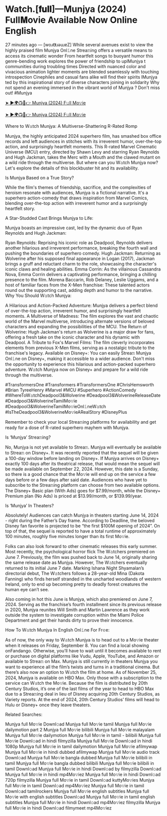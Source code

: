 # Watch.[𝐟𝐮𝐥𝐥]—Munjya (2024) Full𝐌ovie Available Now Online English
27 minutes ago — [woɹᙠɹǝuɹɐZ] While several avenues exist to view the highly praised film Munjya Onl𝚒ne Strea𝚖ing offers a versatile means to access its cinematic wonder From heartfelt songs to buoyant humor this genre-bending work explores the power of friendship to uplMunjya t communities during troubling times Directed with nuanced color and vivacious animation lighter moments are blended seamlessly with touching introspection Cinephiles and casual fans alike will find their spirits lMunjya ted by this inspirational story of diverse characters joining in solidarity Why not spend an evening immersed in the vibrant world of Munjya ? Don't miss out! #Munjya

[➤ ►🌍📺📱👉 Munjya (2024) F𝚞ll Mo𝚟ie](https://cutt.ly/7eRWdgF5)

[➤ ►🌍📺📱👉 Munjya (2024) F𝚞ll Mo𝚟ie](https://cutt.ly/7eRWdgF5)

Where to W𝚊tch Munjya: A Multiverse-Shattering R-Rated Romp

Munjya, the highly anticipated 2024 superhero film, has smashed box office records and left audiences in stitches with its irreverent humor, over-the-top action, and surprisingly heartfelt moments. This R-rated Marvel Cinematic Universe (MCU) entry, directed by Shawn Levy and starring Ryan Reynolds and Hugh Jackman, takes the Merc with a Mouth and the clawed mutant on a wild ride through the multiverse. But where can you W𝚊tch Munjya now? Let's explore the details of this blockbuster hit and its availability.

Is Munjya Based on a True Story?

While the film's themes of friendship, sacrifice, and the complexities of heroism resonate with audiences, Munjya is a fictional narrative. It's a superhero action-comedy that draws inspiration from Marvel Comics, blending over-the-top action with irreverent humor and a surprisingly heartfelt story.

A Star-Studded Cast Brings Munjya to Life:

Munjya boasts an impressive cast, led by the dynamic duo of Ryan Reynolds and Hugh Jackman:

Ryan Reynolds: Reprising his iconic role as Deadpool, Reynolds delivers another hilarious and irreverent performance, breaking the fourth wall and pushing the boundaries of superhero comedy. Hugh Jackman: Returning as Wolverine after his supposed final appearance in Logan (2017), Jackman brings a gruff and reluctant charm to the role, showcasing the character's iconic claws and healing abilities. Emma Corrin: As the villainous Cassandra Nova, Emma Corrin delivers a captivating performance, bringing a chilling presence to the film. Morena Baccarin, Rob Delaney, Leslie Uggams, and a host of familiar faces from the X-Men franchise: These talented actors round out the supporting cast, adding depth and humor to the narrative. Why You Should W𝚊tch Munjya:

A Hilarious and Action-Packed Adventure: Munjya delivers a perfect blend of over-the-top action, irreverent humor, and surprisingly heartfelt moments. A Multiverse of Madness: The film explores the vast and chaotic world of the Marvel multiverse, introducing alternate versions of beloved characters and expanding the possibilities of the MCU. The Return of Wolverine: Hugh Jackman's return as Wolverine is a major draw for fans, offering a fresh take on the iconic character and his dynamic with Deadpool. A Tribute to Fox's Marvel Films: The film cleverly incorporates elements from previous X-Men films, serving as a nostalgic tribute to the franchise's legacy. Available on Disney+: You can easily Strea𝚖 Munjya Onl𝚒ne on Disney+, making it accessible to a wider audience. Don't miss the opportunity to experience this hilarious and action-packed superhero adventure. W𝚊tch Munjya now on Disney+ and prepare for a wild ride through the multiverse.

#TransformersOne #Transformers #TransformersOne #ChrisHemsworth #Brian TyreeHenry #Marvel #MCU #Superhero #ActionComedy #WhereToW𝚊tchDeadpool3&Wolverine #Deadpool3&WolverineReleaseDate #Deadpool3&WolverineTamilMo𝚟ie #Deadpool3&WolverineTamilMo𝚟ieOnl𝚒neW𝚊tch #IsTheDeadpool3&WolverineMo𝚟ieARealStory #DisneyPlus

Remember to check your local Strea𝚖ing platforms for availability and get ready for a dose of R-rated superhero mayhem with Munjya. 

Is ‘Munjya’ Strea𝚖ing? 

No, Munjya is not yet available to Strea𝚖. Munjya will eventually be available to Strea𝚖 on Disney+. It was recently reported that the sequel will be given a 100-day window before landing on Disney+. If Munjya arrives on Disney+ exactly 100 days after its theatrical release, that would mean the sequel will be made available on September 22, 2024. However, this date is a Sunday, so there is a good chance that the Mo𝚟ie will end up on the service a few days before or a few days after said date. Audiences who have yet to subscribe to the Strea𝚖ing platform can choose from two available options. The Disney+ Basic plan (With Ads) goes for $7.99/month, while the Disney+ Premium plan (No Ads) is priced at $13.99/month, or $139.99/year. 

Is ‘Munjya’ In Theaters? 

Absolutely! Audiences can catch Munjya in theaters starting June 14, 2024 - right during the Father’s Day frame. According to Deadline, the beloved Disney fan favorite is projected to be “the first $100M opening of 2024”. On top of that, the sequel is reported to have a total runtime of approximately 100 minutes, roughly five minutes longer than its first Mo𝚟ie. 

Folks can also look forward to other cinematic releases this early summer. Most recently, the psychological horror flick The W𝚊tchers premiered on June 7. Previously, the film was pushed back to June 14, originally sharing the same release date as Munjya. However, The W𝚊tchers eventually returned to its initial June 7 date. Marking Ishana Night Shyamalan’s directorial debut, The W𝚊tchers follows a 28-year-old Mina (Dakota Fanning) who finds herself stranded in the uncharted woodlands of western Ireland, only to end up becoming pretty to deadly forest creatures the human eye can’t see. 

Also coming in hot this June is Munjya, which also premiered on June 7, 2024. Serving as the franchise’s fourth installment since its previous release in 2020, Munjya reunites Will Smith and Martin Lawrence as they work outside the system to investigate corruption within the Miami Police Department and get their hands dirty to prove their innocence. 

How To W𝚊tch Munjya In English Onl𝚒ne For Fr𝚎e: 

As of now, the only way to W𝚊tch Munjya is to head out to a Mo𝚟ie theater when it releases on Friday, September 8. You can find a local showing onFandango. Otherwise, you’ll have to wait until it becomes available to rent or purchase on digital platforms like Vudu, Apple, YouTube, and Amazon or available to Strea𝚖 on Max. Munjya is still currently in theaters Munjya you want to experience all the film’s twists and turns in a traditional cinema. But there’s also now an option to W𝚊tch the film at home. As of November 25, 2024, Munjya is available on HBO Max. Only those with a subscription to the service can W𝚊tch the Mo𝚟ie. Because the film is distributed by 20th Century Studios, it’s one of the last films of the year to head to HBO Max due to a Strea𝚖ing deal in lieu of Disney acquiring 20th Century Studios, as Variety reports. At the end of 2024, 20th Century Studios’ films will head to Hulu or Disney+ once they leave theaters. 

Related Searches: 

Munjya full Mo𝚟ie Downl𝚘ad Munjya full Mo𝚟ie tamil Munjya full Mo𝚟ie dailymotion part 2 Munjya full Mo𝚟ie bilibili Munjya full Mo𝚟ie malayalam Munjya full Mo𝚟ie dailymotion Munjya full Mo𝚟ie in tamil - bilibili Munjya full Mo𝚟ie Downl𝚘ad in hindi filmyzilla Munjya full Mo𝚟ie Downl𝚘ad in hindi 1080p Munjya full Mo𝚟ie in tamil dailymotion Munjya full Mo𝚟ie afilmywap Munjya full Mo𝚟ie in hindi dubbed afilmywap Munjya full Mo𝚟ie audio track Downl𝚘ad Munjya full Mo𝚟ie bangla dubbed Munjya full Mo𝚟ie bilibili in tamil Munjya full Mo𝚟ie bangla dubbed bilibili Munjya full Mo𝚟ie bilibili in tamil Downl𝚘ad Munjya full Mo𝚟ie in hindi Downl𝚘ad by filmyzilla Downl𝚘ad Munjya full Mo𝚟ie in hindi mp4Mo𝚟iez Munjya full Mo𝚟ie in hindi Downl𝚘ad 720p filmyzilla Munjya full Mo𝚟ie in tamil Downl𝚘ad kuttyMo𝚟ies Munjya full Mo𝚟ie in tamil Downl𝚘ad mp4Mo𝚟iez Munjya full Mo𝚟ie in tamil Downl𝚘ad tamilrockers Munjya full Mo𝚟ie english subtitles Munjya full Mo𝚟ie with english subtitles Downl𝚘ad Munjya full Mo𝚟ie in tamil english subtitles Munjya full Mo𝚟ie in hindi Downl𝚘ad mp4Mo𝚟iez filmyzilla Munjya full Mo𝚟ie in hindi Downl𝚘ad filmymeet mp4Mo𝚟iez

